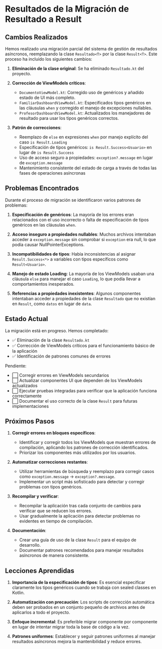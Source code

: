 # Resultados de la Migración de Resultado a Result

## Cambios Realizados

Hemos realizado una migración parcial del sistema de gestión de resultados asíncronos, reemplazando la clase `Resultado<T>` por la clase `Result<T>`. Este proceso ha incluido los siguientes cambios:

1. **Eliminación de la clase original**: Se ha eliminado `Resultado.kt` del proyecto.
2. **Corrección de ViewModels críticos**:
   - `DocumentoViewModel.kt`: Corregido uso de genéricos y añadido estado de UI más completo.
   - `FamiliarDashboardViewModel.kt`: Especificados tipos genéricos en las cláusulas `when` y corregido el manejo de excepciones nullables.
   - `ProfesorDashboardViewModel.kt`: Actualizados los manejadores de resultado para usar los tipos genéricos correctos.

3. **Patrón de correcciones**:
   - Reemplazo de `else` en expresiones `when` por manejo explícito del caso `is Result.Loading`
   - Especificación de tipos genéricos: `is Result.Success<Usuario>` en lugar de `is Result.Success`
   - Uso de acceso seguro a propiedades: `exception?.message` en lugar de `exception.message`
   - Mantenimiento consistente del estado de carga a través de todas las fases de operaciones asíncronas

## Problemas Encontrados

Durante el proceso de migración se identificaron varios patrones de problemas:

1. **Especificación de genéricos**: La mayoría de los errores eran relacionados con el uso incorrecto o falta de especificación de tipos genéricos en las cláusulas `when`.

2. **Acceso inseguro a propiedades nullables**: Muchos archivos intentaban acceder a `exception.message` sin comprobar si `exception` era null, lo que podía causar NullPointerExceptions.

3. **Incompatibilidades de tipos**: Había inconsistencias al asignar `Result.Success<*>` a variables con tipos específicos como `Result<Usuario>`.

4. **Manejo de estado Loading**: La mayoría de los ViewModels usaban una cláusula `else` para manejar el caso `Loading`, lo que podía llevar a comportamientos inesperados.

5. **Referencias a propiedades inexistentes**: Algunos componentes intentaban acceder a propiedades de la clase `Resultado` que no existían en `Result`, como `datos` en lugar de `data`.

## Estado Actual

La migración está en progreso. Hemos completado:

- ✅ Eliminación de la clase `Resultado.kt`
- ✅ Corrección de ViewModels críticos para el funcionamiento básico de la aplicación
- ✅ Identificación de patrones comunes de errores

Pendiente:

- ⬜ Corregir errores en ViewModels secundarios
- ⬜ Actualizar componentes UI que dependen de los ViewModels actualizados
- ⬜ Ejecutar pruebas integradas para verificar que la aplicación funciona correctamente
- ⬜ Documentar el uso correcto de la clase `Result` para futuras implementaciones

## Próximos Pasos

1. **Corregir errores en bloques específicos**:
   - Identificar y corregir todos los ViewModels que muestran errores de compilación, aplicando los patrones de corrección identificados.
   - Priorizar los componentes más utilizados por los usuarios.

2. **Automatizar correcciones restantes**:
   - Utilizar herramientas de búsqueda y reemplazo para corregir casos como `exception.message` → `exception?.message`.
   - Implementar un script más sofisticado para detectar y corregir problemas con tipos genéricos.

3. **Recompilar y verificar**:
   - Recompilar la aplicación tras cada conjunto de cambios para verificar que se reducen los errores.
   - Usar gradualmente la aplicación para detectar problemas no evidentes en tiempo de compilación.

4. **Documentación**:
   - Crear una guía de uso de la clase `Result` para el equipo de desarrollo.
   - Documentar patrones recomendados para manejar resultados asíncronos de manera consistente.

## Lecciones Aprendidas

1. **Importancia de la especificación de tipos**: Es esencial especificar claramente los tipos genéricos cuando se trabaja con sealed classes en Kotlin.

2. **Automatización con precaución**: Los scripts de corrección automática deben ser probados en un conjunto pequeño de archivos antes de aplicarlos a todo el proyecto.

3. **Enfoque incremental**: Es preferible migrar componente por componente en lugar de intentar migrar toda la base de código a la vez.

4. **Patrones uniformes**: Establecer y seguir patrones uniformes al manejar resultados asíncronos mejora la mantenibilidad y reduce errores. 